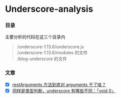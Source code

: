 # Underscore-analysis

### 目录

主要分析的代码在这三个目录内

> /underscore-1.13.6/underscore.js  
> /underscore-1.13.6/modules 的文件  
> /blog-underscore 的文件

### 文章

- [x] [restArguments 方法到底对 arguments 干了啥？](https://github.com/yihan12/underscore-analysis/blob/main/blog-underscore/1.restArguments.md)
- [x] [同样是类型判断，underscore 有哪些不同：「void 0」](https://github.com/yihan12/underscore-analysis/blob/main/blog-underscore/2.is.md)
